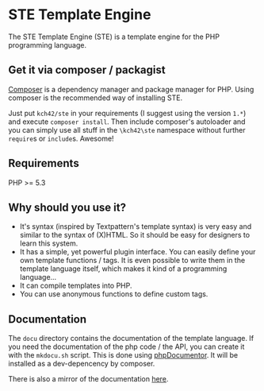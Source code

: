STE Template Engine
===================

The STE Template Engine (STE) is a template engine for the PHP programming
language.

Get it via composer / packagist
-------------------------------

[Composer](https://getcomposer.org) is a dependency manager and package manager for PHP. Using composer is the recommended way of installing STE.

Just put `kch42/ste` in your requirements (I suggest using the version `1.*`) and execute `composer install`. Then include composer's autoloader and you can simply use all stuff in the `\kch42\ste` namespace without further `require`s or `include`s. Awesome!


Requirements
------------

PHP >= 5.3

Why should you use it?
----------------------

* It's syntax (inspired by Textpattern's template syntax) is very easy and
  similar to the syntax of (X)HTML. So it should be easy for designers to learn
  this system.
* It has a simple, yet powerful plugin interface. You can easily define your
  own template functions / tags. It is even possible to write them in the
  template language itself, which makes it kind of a programming language...
* It can compile templates into PHP.
* You can use anonymous functions to define custom tags.

Documentation
-------------

The `docu` directory contains the documentation of the template language.
If you need the documentation of the php code / the API, you can create it with the `mkdocu.sh` script.
This is done using [phpDocumentor](https://phpdoc.org/). It will be installed as a dev-depencency by composer.

There is also a mirror of the documentation [here](http://r7r.silvasur.net/ste_docu/).
